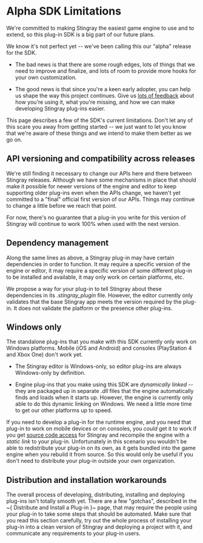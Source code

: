 # Alpha SDK Limitations

We're committed to making Stingray the easiest game engine to use and to extend, so this plug-in SDK is a big part of our future plans.

We know it's not perfect yet -- we've been calling this our "alpha" release for the SDK.

-	The bad news is that there are some rough edges, lots of things that we need to improve and finalize, and lots of room to provide more hooks for your own customization.

-	The good news is that since you're a keen early adopter, you can help us shape the way this project continues. Give us [lots of feedback](http://forums.autodesk.com/t5/stingray-forum/bd-p/800) about how you're using it, what you're missing, and how we can make developing Stingray plug-ins easier.

This page describes a few of the SDK's current limitations. Don't let any of this scare you away from getting started -- we just want to let you know that we're aware of these things and we intend to make them better as we go on.

## API versioning and compatibility across releases

We're still finding it necessary to change our APIs here and there between Stingray releases. Although we have some mechanisms in place that should make it possible for newer versions of the engine and editor to keep supporting older plug-ins even when the APIs change, we haven't yet committed to a "final" official first version of our APIs. Things may continue to change a little before we reach that point.

For now, there's no guarantee that a plug-in you write for this version of Stingray will continue to work 100% when used with the next version.

## Dependency management

Along the same lines as above, a Stingray plug-in may have certain dependencies in order to function. It may require a specific version of the engine or editor, it may require a specific version of some different plug-in to be installed and available, it may only work on certain platforms, etc.

We propose a way for your plug-in to tell Stingray about these dependencies in its *.stingray_plugin* file. However, the editor currently only validates that the base Stingray app meets the version required by the plug-in. It does not validate the platform or the presence other plug-ins.

## Windows only

The standalone plug-ins that you make with this SDK currently only work on Windows platforms. Mobile (iOS and Android) and consoles (PlayStation 4 and Xbox One) don't work yet.

-	The Stingray editor is Windows-only, so editor plug-ins are always Windows-only by definition.

-	Engine plug-ins that you make using this SDK are *dynamically linked* -- they are packaged up in separate *.dll* files that the engine automatically finds and loads when it starts up. However, the engine is currently only able to do this dynamic linking on Windows. We need a little more time to get our other platforms up to speed.

If you need to develop a plug-in for the runtime engine, and you need that plug-in to work on mobile devices or on consoles, you *could* get it to work if you get [source code access](www.autodesk.com/stingray-help?contextId=DEVELOPER_HOME) for Stingray and recompile the engine with a *static link* to your plug-in. Unfortunately in this scenario you wouldn't be able to redistribute your plug-in on its own, as it gets bundled into the game engine when you rebuild it from source. So this would only be useful if you don't need to distribute your plug-in outside your own organization.

## Distribution and installation workarounds

The overall process of developing, distributing, installing and deploying plug-ins isn't totally smooth yet. There are a few "gotchas", described in the ~{ Distribute and Install a Plug-in }~ page, that may require the people using your plug-in to take some steps that should be automated. Make sure that you read this section carefully, try out the whole process of installing your plug-in into a clean version of Stingray and deploying a project with it, and communicate any requirements to your plug-in users.
